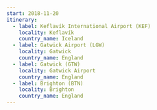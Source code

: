 ```yaml
---
start: 2018-11-20
itinerary:
  - label: Keflavík International Airport (KEF)
    locality: Keflavík
    country_name: Iceland
  - label: Gatwick Airport (LGW)
    locality: Gatwick
    country_name: England
  - label: Gatwick (GTW)
    locality: Gatwick Airport
    country_name: England
  - label: Brighton (BTN)
    locality: Brighton
    country_name: England
---
```

